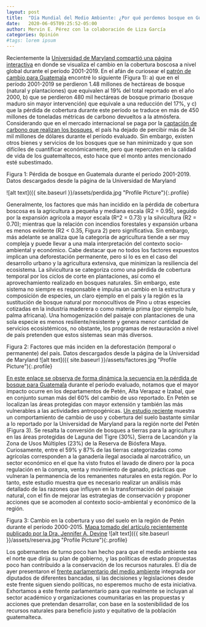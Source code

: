 ```yaml
---
layout: post
title:  "Día Mundial del Medio Ambiente: ¿Por qué perdemos bosque en Guatemala?"
date:   2020-06-05T09:25:52-05:00
author: Mervin E. Pérez con la colaboración de Liza García
categories: Opinión
#tags: lorem ipsum
---
```


Recientemente la [Universidad de Maryland compartió una página interactiva](https://earthenginepartners.appspot.com/science-2013-global-forest?fbclid=IwAR0FnshwHCzsZQtBcVlFfhJlfLs0lgG8wURabPG7ALxEYj8pJjc4HAO3WUo) en donde se visualiza el cambio en la cobertura boscosa a nivel global durante el período 2001-2019. En el afán de curiosear el [patrón de cambio para Guatemala]( https://gfw.global/2Y8NyCl) encontré lo siguiente (Figura 1): a) que en el período 2001-2019 se perdieron 1.48 millones de hectáreas de bosque (natural y plantaciones) que equivalen al 19% del total reportado en el año 2000, b) que se perdieron 480 mil hectáreas de bosque primario (bosque maduro sin mayor intervención) que equivale a una reducción del 17%, y c) que la pérdida de cobertura durante este período se traduce en más de 450 millones de toneladas métricas de carbono devueltos a la atmósfera. Considerando que en el mercado internacional se paga por la [captación de carbono que realizan los bosques](https://www.ecosystemmarketplace.com/articles/imf-75-per-ton-carbon-price-needed-by-2030-to-meet-climate-challenge/), el país ha dejado de percibir más de 34 mil millones de dólares durante el período evaluado. Sin embargo, existen otros bienes y servicios de los bosques que se han minimizado y que son difíciles de cuantificar económicamente, pero que repercuten en la calidad de vida de los guatemaltecos, esto hace que el monto antes mencionado esté subestimado.


Figura 1: Pérdida de bosque en Guatemala durante el periodo 2001-2019. Datos descargados desde la página de la Universidad de Maryland

![alt text]({{ site.baseurl }}/assets/perdida.jpg "Profile Picture"){:.profile}
                              

Generalmente, los factores que más han incidido en la pérdida de cobertura boscosa es la agricultura a pequeña y mediana escala (R2 = 0.95), seguido por la expansión agrícola a mayor escala (R^2 = 0.73) y la silvicultura (R2 = 0.70); mientras que la relación con incendios forestales y expansión urbana es menos evidente (R2 < 0.35, Figura 2) pero significativa. Sin embargo, más adelante se analiza que la categoría de agricultura tiende a ser muy compleja y puede llevar a una mala interpretación del contexto socio-ambiental y económico. Cabe destacar que no todos los factores expuestos implican una deforestación permanente, pero si lo es en el caso del desarrollo urbano y la agricultura extensiva, que minimizan la resiliencia del ecosistema. La silvicultura se categoriza como una pérdida de cobertura temporal por los ciclos de corte en plantaciones, así como el aprovechamiento realizado en bosques naturales. Sin embargo, este sistema no siempre es responsable e impulsa un cambio en la estructura y composición de especies, un claro ejemplo en el país y la región es la sustitución de bosque natural por monocultivos de Pino u otras especies cotizadas en la industria maderera o como materia prima (por ejemplo hule, palma africana). Una homogenización del paisaje con plantaciones de una sola especie es menos resiliente/resistente y genera menor cantidad de servicios ecosistémicos, no obstante, los programas de restauración a nivel de país pretenden que estos sistemas sean más diversos.


Figura 2: Factores que más inciden en la deforestación (temporal o permanente) del país. Datos descargados desde la página de la Universidad de Maryland
![alt text]({{ site.baseurl }}/assets/factores.jpg "Profile Picture"){:.profile}


[En este enlace se observa de forma dinámica la secuencia en la pérdida de bosque para Guatemala](https://gfw.global/30cqFQR) durante el período evaluado, notamos que el mayor impacto ocurre en los departamentos de Petén, Alta Verapaz e Izabal, que en conjunto suman más del 60% del cambio de uso reportado. En Petén se localizan las áreas protegidas con mayor extensión y también las más vulnerables a las actividades antropogénicas. [Un estudio reciente](https://doi.org/10.1016/j.landusepol.2020.104578) muestra un comportamiento de cambio de uso y cobertura del suelo bastante similar a lo reportado por la Universidad de Maryland para la región norte del Petén (Figura 3). Se resalta la conversión de bosques a tierras para la agricultura en las áreas protegidas de Laguna del Tigre (30%), Sierra de Lacandón y la Zona de Usos Múltiples (23%) de la Reserva de Biósfera Maya. Curiosamente, entre el 59% y 87% de las tierras categorizadas como agrícolas corresponden a la ganadería ilegal asociada al narcotráfico, un sector económico en el que ha visto frutos el lavado de dinero por la poca regulación en la compra, venta y movimiento de ganado, prácticas que vulneran la permanencia de los remanentes naturales en esta región. Por lo tanto, este estudio muestra que es necesario realizar un análisis más detallado de las razones que influyen en la transformación del paisaje natural, con el fin de mejorar las estrategias de conservación y proponer acciones que se acomoden al contexto socio-ambiental y económico de la región.


Figura 3: Cambio en la cobertura y uso del suelo en la región de Petén durante el período 2000-2015. [Mapa tomado del artículo recientemente publicado por la Dra. Jennifer A. Devine](https://doi.org/10.1016/j.landusepol.2020.104578)
![alt text]({{ site.baseurl }}/assets/reserva.jpg "Profile Picture"){:.profile}


Los gobernantes de turno poco han hecho para que el medio ambiente sea el norte que dirija su plan de gobierno, y las políticas de estado propuestas poco han contribuido a la conservación de los recursos naturales. El día de ayer presentaron el [frente parlamentario del medio ambiente](https://www.congreso.gob.gt/noticias_congreso/4395/2020/2) integrada por diputados de diferentes bancadas, si las decisiones y legislaciones desde este frente siguen siendo políticas, no esperemos mucho de esta iniciativa. Exhortamos a este frente parlamentario para que realmente se incluyan al sector académico y organizaciones coumunitarias en las propuestas y acciones que pretendan desarrollar, con base en la sostenibilidad de los recursos naturales para beneficio justo y equitativo de la población guatemalteca.
